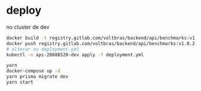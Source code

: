 # deploy

no cluster de dev

```bash
docker build -t registry.gitlab.com/voltbras/backend/api/benchmarks:v1.0.2 .
docker push registry.gitlab.com/voltbras/backend/api/benchmarks:v1.0.2
# alterar no deployment.yml
kubectl -n api-20888520-dev apply -f deployment.yml
```

```bash
yarn
docker-compose up -d
yarn prisma migrate dev
yarn start
```